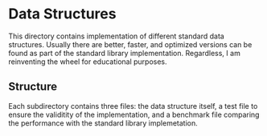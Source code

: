 # Data Structures
This directory contains implementation of different standard data structures.
Usually there are better, faster, and optimized versions can be found as part
of the standard library implementation. Regardless, I am reinventing the wheel
for educational purposes.

## Structure
Each subdirectory contains three files: the data structure itself, a test file
to ensure the validitity of the implementation, and a benchmark file comparing
the performance with the standard library implemetation.

